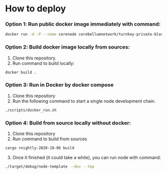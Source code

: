# How to deploy

### Option 1: Run public docker image immediately with command:
```bash
docker run -d -P --name cerenode cerebellumnetwork/turnkey-private-blockchain-network
```

### Option 2: Build docker image locally from sources:
1. Clone this repository.
2. Run command to build locally:
```bash
docker build .
```

### Option 3: Run in Docker by docker compose
1. Clone this repository
2. Run the following command to start a single node development chain.
```bash
./scripts/docker_run.sh
```

### Option 4: Build from source locally without docker:
1. Clone this repository
2. Run command to build from sources
```bash
cargo +nightly-2020-10-06 build
```
3. Once it finished (it could take a while), you can run node with command:
```bash
./target/debug/node-template --dev --tmp
```

